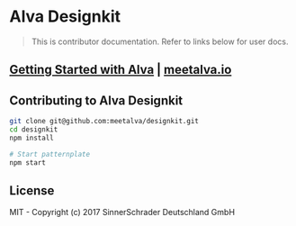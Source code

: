 # Alva Designkit

> This is contributor documentation. Refer to links below for user docs.

## [Getting Started with Alva](https://meetalva.io/doc/docs/guides/start?guides-enabled=true) | [meetalva.io](https://meetalva.io) 


## Contributing to Alva Designkit

```sh
git clone git@github.com:meetalva/designkit.git
cd designkit
npm install

# Start patternplate
npm start
```

## License

MIT - Copyright (c) 2017 SinnerSchrader Deutschland GmbH
